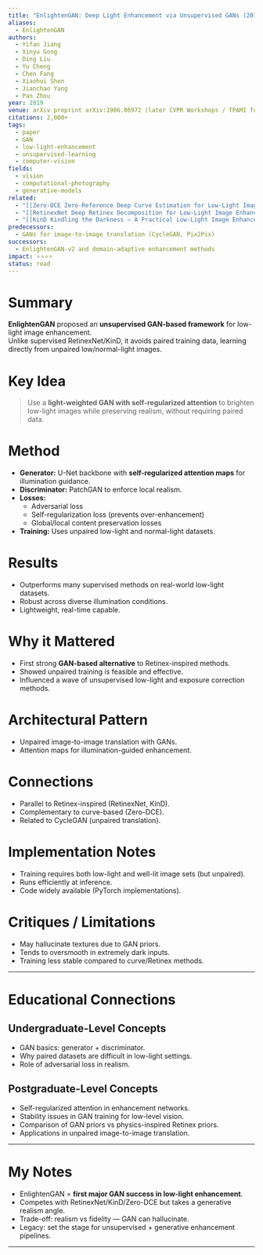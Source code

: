 ```yaml
---
title: "EnlightenGAN: Deep Light Enhancement via Unsupervised GANs (2019)"
aliases:
  - EnlightenGAN
authors:
  - Yifan Jiang
  - Xinyu Gong
  - Ding Liu
  - Yu Cheng
  - Chen Fang
  - Xiaohui Shen
  - Jianchao Yang
  - Pan Zhou
year: 2019
venue: arXiv preprint arXiv:1906.06972 (later CVPR Workshops / TPAMI follow-ups)
citations: 2,000+
tags:
  - paper
  - GAN
  - low-light-enhancement
  - unsupervised-learning
  - computer-vision
fields:
  - vision
  - computational-photography
  - generative-models
related:
  - "[[Zero-DCE Zero-Reference Deep Curve Estimation for Low-Light Image Enhancement (2020)]]"
  - "[[RetinexNet Deep Retinex Decomposition for Low-Light Image Enhancement (2018)|RetinexNet]]"
  - "[[KinD Kindling the Darkness — A Practical Low-Light Image Enhancer (2019)|KinD]]"
predecessors:
  - GANs for image-to-image translation (CycleGAN, Pix2Pix)
successors:
  - EnlightenGAN-v2 and domain-adaptive enhancement methods
impact: ⭐⭐⭐⭐
status: read
---
```


# Summary
**EnlightenGAN** proposed an **unsupervised GAN-based framework** for low-light image enhancement.  
Unlike supervised RetinexNet/KinD, it avoids paired training data, learning directly from unpaired low/normal-light images.

# Key Idea
> Use a **light-weighted GAN with self-regularized attention** to brighten low-light images while preserving realism, without requiring paired data.

# Method
- **Generator:** U-Net backbone with **self-regularized attention maps** for illumination guidance.  
- **Discriminator:** PatchGAN to enforce local realism.  
- **Losses:**  
  - Adversarial loss  
  - Self-regularization loss (prevents over-enhancement)  
  - Global/local content preservation losses  
- **Training:** Uses unpaired low-light and normal-light datasets.  

# Results
- Outperforms many supervised methods on real-world low-light datasets.  
- Robust across diverse illumination conditions.  
- Lightweight, real-time capable.  

# Why it Mattered
- First strong **GAN-based alternative** to Retinex-inspired methods.  
- Showed unpaired training is feasible and effective.  
- Influenced a wave of unsupervised low-light and exposure correction methods.  

# Architectural Pattern
- Unpaired image-to-image translation with GANs.  
- Attention maps for illumination-guided enhancement.  

# Connections
- Parallel to Retinex-inspired (RetinexNet, KinD).  
- Complementary to curve-based (Zero-DCE).  
- Related to CycleGAN (unpaired translation).  

# Implementation Notes
- Training requires both low-light and well-lit image sets (but unpaired).  
- Runs efficiently at inference.  
- Code widely available (PyTorch implementations).  

# Critiques / Limitations
- May hallucinate textures due to GAN priors.  
- Tends to oversmooth in extremely dark inputs.  
- Training less stable compared to curve/Retinex methods.  

---

# Educational Connections

## Undergraduate-Level Concepts
- GAN basics: generator + discriminator.  
- Why paired datasets are difficult in low-light settings.  
- Role of adversarial loss in realism.  

## Postgraduate-Level Concepts
- Self-regularized attention in enhancement networks.  
- Stability issues in GAN training for low-level vision.  
- Comparison of GAN priors vs physics-inspired Retinex priors.  
- Applications in unpaired image-to-image translation.  

---

# My Notes
- EnlightenGAN = **first major GAN success in low-light enhancement**.  
- Competes with RetinexNet/KinD/Zero-DCE but takes a generative realism angle.  
- Trade-off: realism vs fidelity — GAN can hallucinate.  
- Legacy: set the stage for unsupervised + generative enhancement pipelines.  

---

